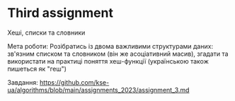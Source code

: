 # Third assignment

Хеші, списки та словники

Мета роботи:
Розібратись із двома важливими структурами даних: зв'язним списком та словником (він же асоціативний масив), згадати та використати на практиці поняття хеш-функції (українською також пишеться як "геш")

Завдання: https://github.com/kse-ua/algorithms/blob/main/assignments_2023/assignment_3.md
